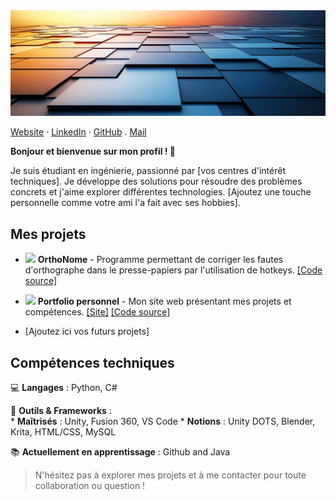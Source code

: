 <img src="img\banniere.png">

[Website](https://antoine-roucau.github.io/) · 
[LinkedIn](https://www.linkedin.com/in/antoine-roucau-682b1b157/) · 
[GitHub](https://github.com/Antoine-Roucau) .
[Mail](mailto:abg.antoine.roucau@gmail.com)

**Bonjour et bienvenue sur mon profil ! 👋**

Je suis étudiant en ingénierie, passionné par [vos centres d'intérêt techniques]. Je développe des solutions pour résoudre des problèmes concrets et j'aime explorer différentes technologies. [Ajoutez une touche personnelle comme votre ami l'a fait avec ses hobbies].

## Mes projets 

* <img src="img\orthonome.ico" width="20"> **OrthoNome** - Programme permettant de corriger les fautes d'orthographe dans le presse-papiers par l'utilisation de hotkeys. [[Code source]](https://github.com/Antoine-Roucau/OrthoNome)

* <img src="icon_portfolio.png" width="20"> **Portfolio personnel** - Mon site web présentant mes projets et compétences. [[Site]](lien) [[Code source]](lien)

* [Ajoutez ici vos futurs projets]

## Compétences techniques

💻 **Langages** : Python, C#  

🔧 **Outils & Frameworks** :  
    * **Maîtrisés** : Unity, Fusion 360, VS Code
    * **Notions** : Unity DOTS, Blender, Krita, HTML/CSS, MySQL

📚 **Actuellement en apprentissage** : Github and Java

> N'hésitez pas à explorer mes projets et à me contacter pour toute collaboration ou question !

